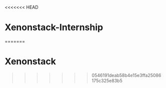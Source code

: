 <<<<<<< HEAD
# Xenonstack-Internship
=======
# Xenonstack
>>>>>>> 0546191deab58b4e15e3ffa25086175c325e83b5

